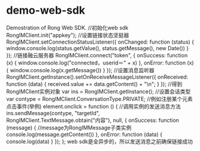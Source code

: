 demo-web-sdk
============

Demostration of Rong Web SDK.
//初始化web sdk
RongIMClient.init("appkey");
//设置链接状态坚挺器
RongIMClient.setConnectionStatusListener({
     onChanged: function (status) {
         window.console.log(status.getValue(), status.getMessage(), new Date())
     }
});
//链接融云服务器
RongIMClient.connect("token", {
     onSuccess: function (x) {
         window.console.log("connected，userid＝" + x)
     },
     onError: function (x) {
         window.console.log(x.getMessage())
     }
});
//设置消息监听器
RongIMClient.getInstance().setOnReceiveMessageListener({
     onReceived: function (data) {
         received.value += data.getContent() + "\n";
     }
});
//得到RongIMClient实例对象
var ins = RongIMClient.getInstance();
//设置会话类型
var contype = RongIMClient.ConversationType.PRIVATE;
//例如注册某个元素点击事件(举例)
element.onclick = function () {
//调用实例的发送消息方法
     ins.sendMessage(contype, "targetId", RongIMClient.TextMessage.obtain("内容"), null, {
           onSuccess: function (message) {
//message为RongIMMessage子类实例
                console.log(message.getContent())
           },
           onError: function (data) {
                console.log(data)
           }
       });
};
web sdk是全异步的，所以发送消息之前确保链接成功
